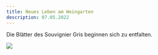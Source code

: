 ```yaml
---
title: Neues Leben am Weingarten
description: 07.05.2022
---
```

Die Blätter des Souvignier Gris beginnen sich zu entfalten.

![](/img/2022-05-07-souvignier-gris.jpg)